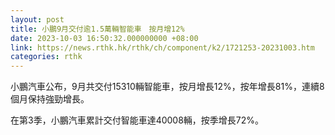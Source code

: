 ```yaml
---
layout: post
title: 小鵬9月交付逾1.5萬輛智能車　按月增12%
date: 2023-10-03 16:50:32.000000000 +08:00
link: https://news.rthk.hk/rthk/ch/component/k2/1721253-20231003.htm
categories: rthk
---
```


小鵬汽車公布，9月共交付15310輛智能車，按月增長12%，按年增長81%，連續8個月保持強勁增長。

在第3季，小鵬汽車累計交付智能車達40008輛，按季增長72%。

